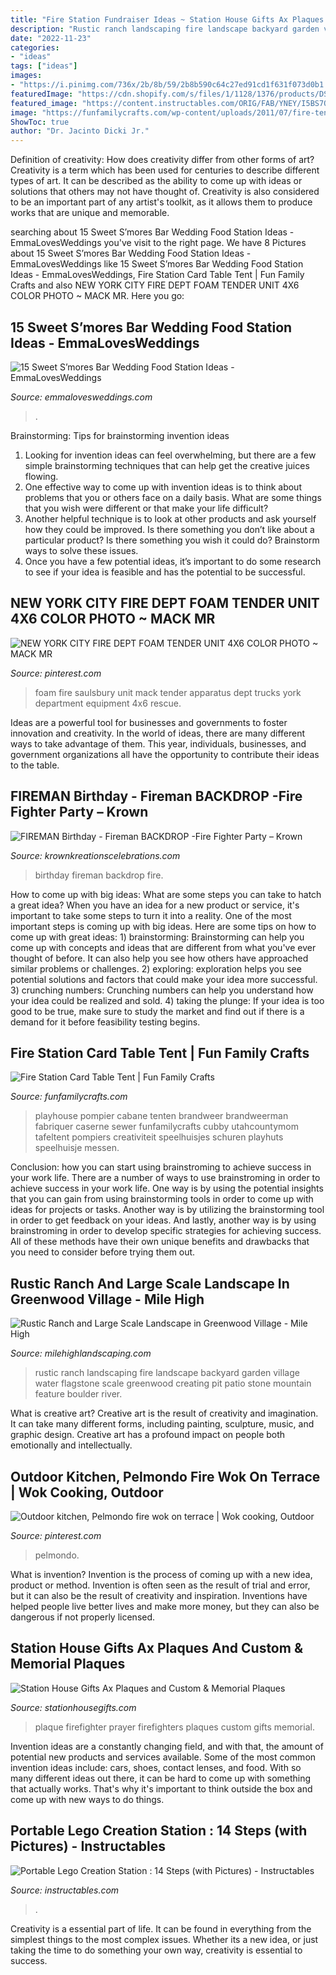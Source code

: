 ```yaml
---
title: "Fire Station Fundraiser Ideas ~ Station House Gifts Ax Plaques And Custom &amp; Memorial Plaques"
description: "Rustic ranch landscaping fire landscape backyard garden village water flagstone scale greenwood creating pit patio stone mountain feature boulder river"
date: "2022-11-23"
categories:
- "ideas"
tags: ["ideas"]
images:
- "https://i.pinimg.com/736x/2b/8b/59/2b8b590c64c27ed91cd1f631f073d0b1.jpg"
featuredImage: "https://cdn.shopify.com/s/files/1/1128/1376/products/DSC_0605_grande.JPG?v=1455255384"
featured_image: "https://content.instructables.com/ORIG/FAB/YNEY/I5BS7QCO/FABYNEYI5BS7QCO.jpg?frame=1&amp;width=2100"
image: "https://funfamilycrafts.com/wp-content/uploads/2011/07/fire-tent-collage.jpg"
ShowToc: true
author: "Dr. Jacinto Dicki Jr."
---
```



Definition of creativity: How does creativity differ from other forms of art?
Creativity is a term which has been used for centuries to describe different types of art. It can be described as the ability to come up with ideas or solutions that others may not have thought of. Creativity is also considered to be an important part of any artist's toolkit, as it allows them to produce works that are unique and memorable.

	

		
searching about 15 Sweet S’mores Bar Wedding Food Station Ideas - EmmaLovesWeddings you've visit to the right page. We have 8 Pictures about 15 Sweet S’mores Bar Wedding Food Station Ideas - EmmaLovesWeddings like 15 Sweet S’mores Bar Wedding Food Station Ideas - EmmaLovesWeddings, Fire Station Card Table Tent | Fun Family Crafts and also NEW YORK CITY FIRE DEPT FOAM TENDER UNIT 4X6 COLOR PHOTO ~ MACK MR. Here you go:
		
    
## 15 Sweet S’mores Bar Wedding Food Station Ideas - EmmaLovesWeddings

<img loading=lazy src="https://emmalovesweddings.com/wp-content/uploads/2017/12/S’mores-Bar-food-station-for-backyard-wedding-ideas.jpg" onerror="this.onerror=null;this.src='https://tse2.mm.bing.net/th?id=OIP.9Yz8fL5Hj4sUSDD_AhF2IAHaLI&amp;pid=15.1';" alt="15 Sweet S’mores Bar Wedding Food Station Ideas - EmmaLovesWeddings">

_Source: emmalovesweddings.com_

>. 

	

Brainstorming: Tips for brainstorming invention ideas
1. Looking for invention ideas can feel overwhelming, but there are a few simple brainstorming techniques that can help get the creative juices flowing.
2. One effective way to come up with invention ideas is to think about problems that you or others face on a daily basis. What are some things that you wish were different or that make your life difficult?
3. Another helpful technique is to look at other products and ask yourself how they could be improved. Is there something you don’t like about a particular product? Is there something you wish it could do? Brainstorm ways to solve these issues.
4. Once you have a few potential ideas, it’s important to do some research to see if your idea is feasible and has the potential to be successful.

    
## NEW YORK CITY FIRE DEPT FOAM TENDER UNIT 4X6 COLOR PHOTO ~ MACK MR

<img loading=lazy src="https://i.pinimg.com/736x/2b/8b/59/2b8b590c64c27ed91cd1f631f073d0b1.jpg" onerror="this.onerror=null;this.src='https://tse3.mm.bing.net/th?id=OIP.Oa6RhphycNyU5HtDw2u0NwHaE9&amp;pid=15.1';" alt="NEW YORK CITY FIRE DEPT FOAM TENDER UNIT 4X6 COLOR PHOTO ~ MACK MR">

_Source: pinterest.com_

>foam fire saulsbury unit mack tender apparatus dept trucks york department equipment 4x6 rescue. 

	

Ideas are a powerful tool for businesses and governments to foster innovation and creativity. In the world of ideas, there are many different ways to take advantage of them. This year, individuals, businesses, and government organizations all have the opportunity to contribute their ideas to the table.

    
## FIREMAN Birthday - Fireman BACKDROP -Fire Fighter Party – Krown

<img loading=lazy src="https://cdn.shopify.com/s/files/1/1128/1376/products/DSC_0605_grande.JPG?v=1455255384" onerror="this.onerror=null;this.src='https://tse2.mm.bing.net/th?id=OIP.VjezhcN6RFof625k2AVzJwAAAA&amp;pid=15.1';" alt="FIREMAN Birthday - Fireman BACKDROP -Fire Fighter Party – Krown">

_Source: krownkreationscelebrations.com_

>birthday fireman backdrop fire. 

	

How to come up with big ideas: What are some steps you can take to hatch a great idea?
When you have an idea for a new product or service, it's important to take some steps to turn it into a reality. One of the most important steps is coming up with big ideas. Here are some tips on how to come up with great ideas: 1) brainstorming: Brainstorming can help you come up with concepts and ideas that are different from what you've ever thought of before. It can also help you see how others have approached similar problems or challenges. 2) exploring: exploration helps you see potential solutions and factors that could make your idea more successful. 3) crunching numbers: Crunching numbers can help you understand how your idea could be realized and sold. 4) taking the plunge: If your idea is too good to be true, make sure to study the market and find out if there is a demand for it before feasibility testing begins.

    
## Fire Station Card Table Tent | Fun Family Crafts

<img loading=lazy src="https://funfamilycrafts.com/wp-content/uploads/2011/07/fire-tent-collage.jpg" onerror="this.onerror=null;this.src='https://tse1.mm.bing.net/th?id=OIP.lg4kYbEYnVUDV2ZyqjC8SwHaHa&amp;pid=15.1';" alt="Fire Station Card Table Tent | Fun Family Crafts">

_Source: funfamilycrafts.com_

>playhouse pompier cabane tenten brandweer brandweerman fabriquer caserne sewer funfamilycrafts cubby utahcountymom tafeltent pompiers creativiteit speelhuisjes schuren playhuts speelhuisje messen. 

	

Conclusion: how you can start using brainstroming to achieve success in your work life.
There are a number of ways to use brainstroming in order to achieve success in your work life. One way is by using the potential insights that you can gain from using brainstorming tools in order to come up with ideas for projects or tasks. Another way is by utilizing the brainstorming tool in order to get feedback on your ideas. And lastly, another way is by using brainstroming in order to develop specific strategies for achieving success. All of these methods have their own unique benefits and drawbacks that you need to consider before trying them out.

    
## Rustic Ranch And Large Scale Landscape In Greenwood Village - Mile High

<img loading=lazy src="http://milehighlandscaping.com/wp-content/uploads/2016/02/Mile-High-Landscaping-flagstone-patio-steppers-custom-cored-boulder-water-feature-river-bed-stone-fire-feature-fireplace-stone-veneer-seatwall-accent-bould-web.jpg" onerror="this.onerror=null;this.src='https://tse1.mm.bing.net/th?id=OIP.0p9gDW7zwyVzS5zWqa3HvAHaEr&amp;pid=15.1';" alt="Rustic Ranch and Large Scale Landscape in Greenwood Village - Mile High">

_Source: milehighlandscaping.com_

>rustic ranch landscaping fire landscape backyard garden village water flagstone scale greenwood creating pit patio stone mountain feature boulder river. 

	

What is creative art?
Creative art is the result of creativity and imagination. It can take many different forms, including painting, sculpture, music, and graphic design. Creative art has a profound impact on people both emotionally and intellectually.

    
## Outdoor Kitchen, Pelmondo Fire Wok On Terrace | Wok Cooking, Outdoor

<img loading=lazy src="https://i.pinimg.com/originals/04/9c/9b/049c9bea50dee71803135b5a211b3b48.jpg" onerror="this.onerror=null;this.src='https://tse3.mm.bing.net/th?id=OIP.Um8KikAnKPdQw5wKUOHdCAHaLH&amp;pid=15.1';" alt="Outdoor kitchen, Pelmondo fire wok on terrace | Wok cooking, Outdoor">

_Source: pinterest.com_

>pelmondo. 

	

What is invention?
Invention is the process of coming up with a new idea, product or method. Invention is often seen as the result of trial and error, but it can also be the result of creativity and inspiration. Inventions have helped people live better lives and make more money, but they can also be dangerous if not properly licensed.

    
## Station House Gifts Ax Plaques And Custom &amp; Memorial Plaques

<img loading=lazy src="http://stationhousegifts.com/2014/prayerbig.jpg" onerror="this.onerror=null;this.src='https://tse3.mm.bing.net/th?id=OIP.0DbhcoRZhhYMf1cbXLuUmwHaGi&amp;pid=15.1';" alt="Station House Gifts Ax Plaques and Custom &amp; Memorial Plaques">

_Source: stationhousegifts.com_

>plaque firefighter prayer firefighters plaques custom gifts memorial. 

	

Invention ideas are a constantly changing field, and with that, the amount of potential new products and services available. Some of the most common invention ideas include: cars, shoes, contact lenses, and food. With so many different ideas out there, it can be hard to come up with something that actually works. That's why it's important to think outside the box and come up with new ways to do things.

    
## Portable Lego Creation Station : 14 Steps (with Pictures) - Instructables

<img loading=lazy src="https://content.instructables.com/ORIG/FAB/YNEY/I5BS7QCO/FABYNEYI5BS7QCO.jpg?frame=1&amp;width=2100" onerror="this.onerror=null;this.src='https://tse4.mm.bing.net/th?id=OIP.S3SpBgPncrJZyJsvEmceNAHaGL&amp;pid=15.1';" alt="Portable Lego Creation Station : 14 Steps (with Pictures) - Instructables">

_Source: instructables.com_

>. 

	

Creativity is a essential part of life. It can be found in everything from the simplest things to the most complex issues. Whether its a new idea, or just taking the time to do something your own way, creativity is essential to success.

